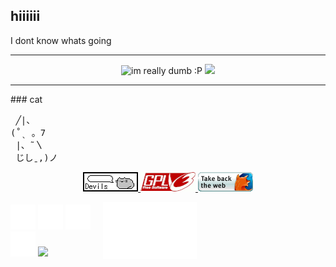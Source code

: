 ## hiiiiii

I dont know whats going 

<hr>

<p align="center">
 <img src="https://img.shields.io/badge/im_really-really_dumb-red" alt="im really dumb :P">
 <img src="https://komarev.com/ghpvc/?username=Scissors-LT&color=ff69b4">
</p>
<hr>
### cat
<pre>
 ╱|、
(˚ˎ 。7  
 |、˜〵          
 じしˍ,)ノ
</pre>

<p align="center">
 <a href="https://pusheen.com/category/comics/" target="_blank">
  <img src="./images/devils_button.gif" width="88" height="31">
 </a>
 <a href="https://www.gnu.org/licenses/gpl-3.0.en.html" target="_blank">
  <img src="./images/gplv3.gif" width="88" height="31">
 </a>
 <a href="https://www.firefox.com/en-GB/thanks/" target="_blank">
  <img src="./images/firefoxget.gif" width="88" height="31">
 </a>
</p>



<div style="display: flex; align-items: center;">
  <div>
    <img src="./images/thinkpad.svg" width="40">
    <img src="./images/debian.svg" width="40">
    <img src="./images/kde.svg" width="40"><br>
    <img src="./images/ce.svg" width="40">
    <img src="./images/Estinated_sign.svg" width="40">
  </div>
  <div style="margin-left:20px;">
    <img src="./images/barcode.svg" width="150">
  </div>
</div>
